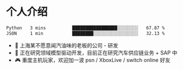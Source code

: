 # 个人介绍

<!--START_SECTION:waka-->

```txt
Python   3 mins          █████████████████░░░░░░░░   67.87 %
JSON     1 min           ████████░░░░░░░░░░░░░░░░░   32.13 %
```

<!--END_SECTION:waka-->

- 🔭 上海某不愿意闻汽油味的老板的公司 - 研发
- 🌱 正在研究领域模型驱动开发，目前正在研究汽车供应链业务 + SAP 中
- 🎮 重度主机玩家，欢迎加一波 psn / XboxLive / switch online 好友
